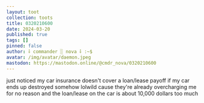 ```yaml
---
layout: toot
collection: toots
title: 0320210600
date: 2024-03-20
published: true
tags: []
pinned: false
author: ⸸ commander ░ nova ⸸ :~$
avatar: /img/avatar/daemon.jpeg
mastodon: https://mastodon.online/@cmdr_nova/0320210600
---
```


just noticed my car insurance doesn't cover a loan/lease payoff if my car ends up destroyed somehow lolwild cause they're already overcharging me for no reason and the loan/lease on the car is about 10,000 dollars too much
